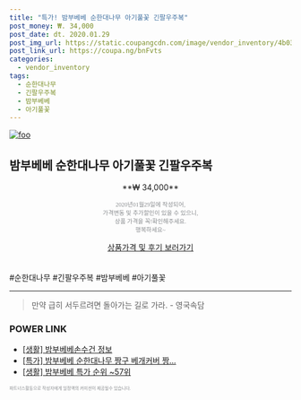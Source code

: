 ```yaml
--- 
title: "특가! 밤부베베 순한대나무 아기풀꽃 긴팔우주복" 
post_money: ₩. 34,000 
post_date: dt. 2020.01.29 
post_img_url: https://static.coupangcdn.com/image/vendor_inventory/4b03/f4596cf79f592e2f7826289203bbd5995ee7ded4c0840bbd5fa8078f0b29.jpg 
post_link_url: https://coupa.ng/bnFvts 
categories: 
  - vendor_inventory 
tags: 
  - 순한대나무 
  - 긴팔우주복 
  - 밤부베베 
  - 아기풀꽃 
--- 
```

[![foo](https://static.coupangcdn.com/image/vendor_inventory/4b03/f4596cf79f592e2f7826289203bbd5995ee7ded4c0840bbd5fa8078f0b29.jpg)](https://coupa.ng/bnFvts) 

## 밤부베베 순한대나무 아기풀꽃 긴팔우주복 
<p style="text-align: center;">**₩ 34,000**</p> 
<p style="text-align: center;"><span style="color: #898c8f; font-family: Georgia,Times,serif; font-size: 0.75em;">2020년01월29일에 작성되어, <br>가격변동 및 추가할인이 있을 수 있으니,<br> 상품 가격을 꼭!확인해주세요.<br>행복하세요~</span> 
</p>	 
<div markdown="0" style="text-align: center;"><a href="https://coupa.ng/bnFvts" class="btn btn--success">상품가격 및 후기 보러가기</a></div> 
<br><br> 
  #순한대나무 #긴팔우주복 #밤부베베 #아기풀꽃 
<hr> 

> 만약 급히 서두르려면 돌아가는 길로 가라. - 영국속담 


### POWER LINK

* <a href="https://blog.naver.com/fasyy4321/221763602472" target="_blank"> [생활] 밤부베베손수건 정보 </a>
* <a href="https://blog.naver.com/santokki14/221789000750" target="_blank">[특가] 밤부베베 순한대나무 짱구 베개커버 짱...</a>
* <a href="https://blog.naver.com/sakai111/221788373439" target="_blank"> [생활] 밤부베베 특가 순위 ~57위</a>

<span style="color: #898c8f; font-family: Georgia,Times,serif; font-size: 0.55em;">파트너스활동으로 작성자에게 일정액의 커미션이 제공될수 있습니다.</span> 
